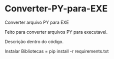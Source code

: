 # Converter-PY-para-EXE
Converter arquivo PY para EXE

Feito para converter arquivos PY para executavel.

Descrição dentro do código.

Instalar Bibliotecas = pip install -r requirements.txt
